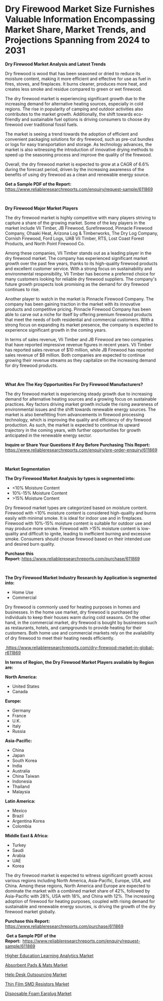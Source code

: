 <p><h1>Dry Firewood Market Size Furnishes Valuable Information Encompassing Market Share, Market Trends, and Projections Spanning from 2024 to 2031</h1></p><p><strong>Dry Firewood Market Analysis and Latest Trends</strong></p>
<p><p>Dry firewood is wood that has been seasoned or dried to reduce its moisture content, making it more efficient and effective for use as fuel in fires, stoves, and fireplaces. It burns cleaner, produces more heat, and creates less smoke and residue compared to green or wet firewood.</p><p>The dry firewood market is experiencing significant growth due to the increasing demand for alternative heating sources, especially in cold regions. The rise in popularity of camping and outdoor activities also contributes to the market growth. Additionally, the shift towards eco-friendly and sustainable fuel options is driving consumers to choose dry firewood over traditional fossil fuels.</p><p>The market is seeing a trend towards the adoption of efficient and convenient packaging solutions for dry firewood, such as pre-cut bundles or logs for easy transportation and storage. As technology advances, the market is also witnessing the introduction of innovative drying methods to speed up the seasoning process and improve the quality of the firewood.</p><p>Overall, the dry firewood market is expected to grow at a CAGR of 6.6% during the forecast period, driven by the increasing awareness of the benefits of using dry firewood as a clean and renewable energy source.</p></p>
<p><strong>Get a Sample PDF of the Report:&nbsp;</strong> <a href="https://www.reliableresearchreports.com/enquiry/request-sample/611869">https://www.reliableresearchreports.com/enquiry/request-sample/611869</a></p>
<p>&nbsp;</p>
<p><strong>Dry Firewood Major Market Players</strong></p>
<p><p>The dry firewood market is highly competitive with many players striving to capture a share of the growing market. Some of the key players in the market include Vli Timber, JB Firewood, Surefirewood, Pinnacle Firewood Company, Ohaaki Heat, Arizona Log & Timberworks, The Dry Log Company, Cornish Firewood, Ford Logs, UAB Vli Timber, RTS, Lost Coast Forest Products, and North Point Firewood Co.</p><p>Among these companies, Vli Timber stands out as a leading player in the dry firewood market. The company has experienced significant market growth over the past few years, thanks to its high-quality firewood products and excellent customer service. With a strong focus on sustainability and environmental responsibility, Vli Timber has become a preferred choice for many customers looking for reliable dry firewood suppliers. The company's future growth prospects look promising as the demand for dry firewood continues to rise.</p><p>Another player to watch in the market is Pinnacle Firewood Company. The company has been gaining traction in the market with its innovative products and competitive pricing. Pinnacle Firewood Company has been able to carve out a niche for itself by offering premium firewood products that meet the needs of both residential and commercial customers. With a strong focus on expanding its market presence, the company is expected to experience significant growth in the coming years.</p><p>In terms of sales revenue, Vli Timber and JB Firewood are two companies that have reported impressive revenue figures in recent years. Vli Timber has reported sales revenue of $10 million, while JB Firewood has reported sales revenue of $8 million. Both companies are expected to continue growing their revenue streams as they capitalize on the increasing demand for dry firewood products.</p></p>
<p>&nbsp;</p>
<p><strong>What Are The Key Opportunities For Dry Firewood Manufacturers?</strong></p>
<p><p>The dry firewood market is experiencing steady growth due to increasing demand for alternative heating sources and a growing focus on sustainable practices. Key factors driving market growth include the rising awareness of environmental issues and the shift towards renewable energy sources. The market is also benefitting from advancements in firewood processing technology, which is improving the quality and efficiency of dry firewood production. As such, the market is expected to continue its upward trajectory in the coming years, with further opportunities for growth anticipated in the renewable energy sector.</p></p>
<p><strong>Inquire or Share Your Questions If Any Before Purchasing This Report:</strong> <a href="https://www.reliableresearchreports.com/enquiry/pre-order-enquiry/611869">https://www.reliableresearchreports.com/enquiry/pre-order-enquiry/611869</a></p>
<p>&nbsp;</p>
<p><strong>Market Segmentation</strong></p>
<p><strong>The Dry Firewood Market Analysis by types is segmented into:</strong></p>
<p><ul><li><10% Moisture Content</li><li>10%-15% Moisture Content</li><li>>15% Moisture Content</li></ul></p>
<p><p>Dry firewood market types are categorized based on moisture content. Firewood with <10% moisture content is considered high-quality and burns easily with minimal smoke. It is ideal for indoor use and in fireplaces. Firewood with 10%-15% moisture content is suitable for outdoor use and may produce more smoke. Firewood with >15% moisture content is low-quality and difficult to ignite, leading to inefficient burning and excessive smoke. Consumers should choose firewood based on their intended use and desired burn quality.</p></p>
<p><strong>Purchase this Report:&nbsp;</strong><a href="https://www.reliableresearchreports.com/purchase/611869">https://www.reliableresearchreports.com/purchase/611869</a></p>
<p>&nbsp;</p>
<p><strong>The Dry Firewood Market Industry Research by Application is segmented into:</strong></p>
<p><ul><li>Home Use</li><li>Commercial</li></ul></p>
<p><p>Dry firewood is commonly used for heating purposes in homes and businesses. In the home use market, dry firewood is purchased by individuals to keep their houses warm during cold seasons. On the other hand, in the commercial market, dry firewood is bought by businesses such as restaurants, hotels, and campgrounds to provide heating for their customers. Both home use and commercial markets rely on the availability of dry firewood to meet their heating needs efficiently.</p></p>
<p><a href="https://www.reliableresearchreports.com/dry-firewood-market-in-global-r611869">&nbsp;https://www.reliableresearchreports.com/dry-firewood-market-in-global-r611869</a></p>
<p><strong>In terms of Region, the Dry Firewood Market Players available by Region are:</strong></p>
<p>
    <p> <strong> North America: </strong>
        <ul>
            <li>United States</li>
            <li>Canada</li>
        </ul>
        </p> 
    <p> <strong> Europe: </strong>
        <ul>
            <li>Germany</li>
            <li>France</li>
            <li>U.K.</li>
            <li>Italy</li>
            <li>Russia</li>
        </ul>
        </p> 
    <p> <strong> Asia-Pacific: </strong>
        <ul>
            <li>China</li>
            <li>Japan</li>
            <li>South Korea</li>
            <li>India</li>
            <li>Australia</li>
            <li>China Taiwan</li>
            <li>Indonesia</li>
            <li>Thailand</li>
            <li>Malaysia</li>
        </ul>
        </p> 
    <p> <strong> Latin America: </strong>
        <ul>
            <li>Mexico</li>
            <li>Brazil</li>
            <li>Argentina Korea</li>
            <li>Colombia</li>
        </ul>
        </p> 
    <p> <strong> Middle East & Africa: </strong>
        <ul>
            <li>Turkey</li>
            <li>Saudi</li>
            <li>Arabia</li>
            <li>UAE</li>
            <li>Korea</li>
        </ul>
    </p>
    </p>
<p><p>The dry firewood market is expected to witness significant growth across various regions including North America, Asia-Pacific, Europe, USA, and China. Among these regions, North America and Europe are expected to dominate the market with a combined market share of 42%, followed by Asia-Pacific with 28%, USA with 18%, and China with 12%. The increasing adoption of firewood for heating purposes, coupled with rising demand for sustainable and renewable energy sources, is driving the growth of the dry firewood market globally.</p></p>
<p><strong>Purchase this Report: </strong><a href="https://www.reliableresearchreports.com/purchase/611869">https://www.reliableresearchreports.com/purchase/611869</a></p>
<p>&nbsp;<strong>Get a Sample PDF of the Report:&nbsp;&nbsp;</strong><a href="https://www.reliableresearchreports.com/enquiry/request-sample/611869">https://www.reliableresearchreports.com/enquiry/request-sample/611869</a></p>
<p><strong></strong></p>
<p><p><a href="https://issuu.com/reportprime-2/docs/higher-education-learning-analytics-market-size-20">Higher Education Learning Analytics Market</a></p><p><a href="https://github.com/hxuqpfvq95/Market-Research-Report-List-1/blob/main/absorbent-pads-mats-market.md">Absorbent Pads & Mats Market</a></p><p><a href="https://issuu.com/reportprime-2/docs/help-desk-outsourcing-market-size-2030.pptx">Help Desk Outsourcing Market</a></p><p><a href="https://medium.com/@ruth.gibson8095/global-thin-film-smd-resistors-industry-types-applications-market-players-regional-growth-8b0870c10a0b">Thin Film SMD Resistors Market</a></p><p><a href="https://github.com/nandosuryapratama/Market-Research-Report-List-1/blob/main/disposable-foam-earplug-market.md">Disposable Foam Earplug Market</a></p></p>